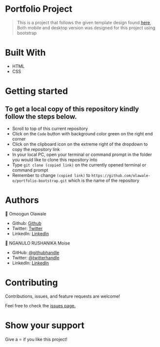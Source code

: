 # Portfolio Project

> This is a project that follows the given template design found [here](https://www.figma.com/file/l7SqJ3ZfkAKih9sFxvWSR4/Microverse-Student-Project-1?node-id=34%3A848), Both mobile and desktop version was designed for this project using bootstrap


# Built With
- HTML
- CSS


# Getting started

## To get a local copy of this repository kindly follow the steps below.
- Scroll to top of this current repository
- Click on the `Code` button with background color green on the right end corner
- Click on the clipboard icon on the extreme right of the dropdown to copy the repository link
- In your local PC, open your terminal or command prompt in the folder you would like to clone this repository into
- Type `git clone (copied link)` on the currently opened terminal or command prompt
- Remember to change `(copied link)` to `https://github.com/olawale-o/portfolio-bootstrap.git` which is the name of the repository

# Authors

:bust_in_silhouette: Omoogun Olawale

- Github: [Github](https://github.com/olawale-o)
- Twitter: [Twitter](https://twitter.com/ibreaktherules)
- LinkedIn: [LinkedIn](https://www.linkedin.com/in/olawale-omoogun-330a051b1/)

:bust_in_silhouette: NGANULO RUSHANIKA Moise

- GitHub: [@githubhandle](https://github.com/moise10r)
- Twitter: [@twitterhandle](https://twitter.com/MRushanika)
- LinkedIn: [LinkedIn](https://www.linkedin.com/in/nganulo-rushanika-mo%C3%AFse-626139197/)

# Contributing
Contributions, issues, and feature requests are welcome!

Feel free to check the [issues page.](https://github.com/olawale-o/portfolio-bootstrap/issues)

# Show your support
Give a :star: if you like this project!